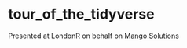 # tour_of_the_tidyverse

Presented at LondonR on behalf on [Mango Solutions](https://www.mango-solutions.com/)
